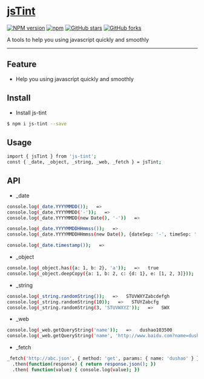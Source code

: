 # [jsTint](https://github.com/dushao103500/js-tint)
[![NPM version](https://img.shields.io/npm/v/js-tint.svg?style=flat)](https://npmjs.org/package/js-tint)
[![npm](https://img.shields.io/npm/dt/js-tint.svg)](https://npmjs.org/package/js-tint)
[![GitHub stars](https://img.shields.io/github/stars/dushao103500/js-tint.svg?style=social&label=Star)](https://github.com/dushao103500/js-tint)
[![GitHub forks](https://img.shields.io/github/forks/dushao103500/js-tint.svg?style=social&label=Fork)](https://github.com/dushao103500/js-tint)

A tools to help you using javascript quickly and smoothly

----

## Feature

- Help you using javascript quickly and smoothly


## Install

- Install js-tint

```bash
$ npm i js-tint --save
```

## Usage
```bash
import { jsTint } from 'js-tint';
const { _date, _object, _string, _web, _fetch } = jsTint;
```

## API

- _date

```bash
console.log(_date.YYYYMMDD());   =>   
console.log(_date.YYYYMMDD('-'));   =>   
console.log(_date.YYYYMMDD(new Date(), '-'))   =>   

console.log(_date.YYYYMMDDHHmmss());   =>   
console.log(_date.YYYYMMDDHHmmss(new Date(), {dateSep: '-', timeSep: ':'}));   =>   

console.log(_date.timestamp());   =>   
```

- _object

```bash
console.log(_object.has({a: 1, b: 2}, 'a'));   =>   true
console.log(_object.deepCopy({a: 1, b: 2, c: {d: 1}, e: [1, 2, 3]}));   =>   {a: 1, b: 2, c: {d: 1}, e: [1, 2, 3]}
```

- _string

```bash
console.log(_string.randomString());   =>   STUVWXYZabcdefgh
console.log(_string.randomString(10));   =>   STUYZabcfg
console.log(_string.randomString(3, 'STUVWXYZ'));   =>   SWX
```

- _web

```bash
console.log(_web.getQueryString('name'));   =>   dushao103500
console.log(_web.getQueryString('name', 'http://www.baidu.com?name=dushao&password=12345'));   =>   dushao
```

- _fetch

```bash
_fetch('http://abc.json', { method: 'get', params: { name: 'dushao' } })
  .then(function(response) { return response.json(); })
  .then( function(value) { console.log(value); })


```
